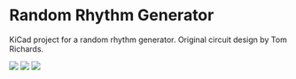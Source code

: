Random Rhythm Generator
=======================

KiCad project for a random rhythm generator. Original circuit design by Tom Richards.

<img src=https://i.imgur.com/DwxIrLt.png />

<img src=https://i.imgur.com/eNE4TSu.png />

<img src=https://i.imgur.com/gmABrQg.jpg />
